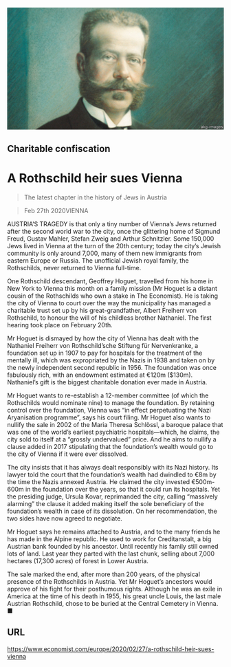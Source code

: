 ![](./images/20200229_EUP502.jpg)

## Charitable confiscation

# A Rothschild heir sues Vienna

> The latest chapter in the history of Jews in Austria

> Feb 27th 2020VIENNA

AUSTRIA’S TRAGEDY is that only a tiny number of Vienna’s Jews returned after the second world war to the city, once the glittering home of Sigmund Freud, Gustav Mahler, Stefan Zweig and Arthur Schnitzler. Some 150,000 Jews lived in Vienna at the turn of the 20th century; today the city’s Jewish community is only around 7,000, many of them new immigrants from eastern Europe or Russia. The unofficial Jewish royal family, the Rothschilds, never returned to Vienna full-time.

One Rothschild descendant, Geoffrey Hoguet, travelled from his home in New York to Vienna this month on a family mission (Mr Hoguet is a distant cousin of the Rothschilds who own a stake in The Economist). He is taking the city of Vienna to court over the way the municipality has managed a charitable trust set up by his great-grandfather, Albert Freiherr von Rothschild, to honour the will of his childless brother Nathaniel. The first hearing took place on February 20th.

Mr Hoguet is dismayed by how the city of Vienna has dealt with the Nathaniel Freiherr von Rothschild’sche Stiftung für Nervenkranke, a foundation set up in 1907 to pay for hospitals for the treatment of the mentally ill, which was expropriated by the Nazis in 1938 and taken on by the newly independent second republic in 1956. The foundation was once fabulously rich, with an endowment estimated at €120m ($130m). Nathaniel’s gift is the biggest charitable donation ever made in Austria.

Mr Hoguet wants to re-establish a 12-member committee (of which the Rothschilds would nominate nine) to manage the foundation. By retaining control over the foundation, Vienna was “in effect perpetuating the Nazi Aryanisation programme”, says his court filing. Mr Hoguet also wants to nullify the sale in 2002 of the Maria Theresa Schlössl, a baroque palace that was one of the world’s earliest psychiatric hospitals—which, he claims, the city sold to itself at a “grossly undervalued” price. And he aims to nullify a clause added in 2017 stipulating that the foundation’s wealth would go to the city of Vienna if it were ever dissolved.

The city insists that it has always dealt responsibly with its Nazi history. Its lawyer told the court that the foundation’s wealth had dwindled to €8m by the time the Nazis annexed Austria. He claimed the city invested €500m-600m in the foundation over the years, so that it could run its hospitals. Yet the presiding judge, Ursula Kovar, reprimanded the city, calling “massively alarming” the clause it added making itself the sole beneficiary of the foundation’s wealth in case of its dissolution. On her recommendation, the two sides have now agreed to negotiate.

Mr Hoguet says he remains attached to Austria, and to the many friends he has made in the Alpine republic. He used to work for Creditanstalt, a big Austrian bank founded by his ancestor. Until recently his family still owned lots of land. Last year they parted with the last chunk, selling about 7,000 hectares (17,300 acres) of forest in Lower Austria.

The sale marked the end, after more than 200 years, of the physical presence of the Rothschilds in Austria. Yet Mr Hoguet’s ancestors would approve of his fight for their posthumous rights. Although he was an exile in America at the time of his death in 1955, his great uncle Louis, the last male Austrian Rothschild, chose to be buried at the Central Cemetery in Vienna. ■

## URL

https://www.economist.com/europe/2020/02/27/a-rothschild-heir-sues-vienna
